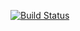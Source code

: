 [![Build Status](https://travis-ci.com/Lucky-source/Lab-5.svg?branch=master)](https://travis-ci.com/Lucky-source/Lab-5)
